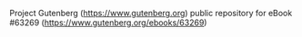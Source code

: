 Project Gutenberg (https://www.gutenberg.org) public repository for
eBook #63269 (https://www.gutenberg.org/ebooks/63269)
